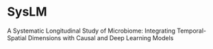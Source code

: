 # SysLM
A Systematic Longitudinal Study of Microbiome: Integrating Temporal-Spatial Dimensions with Causal and Deep Learning Models